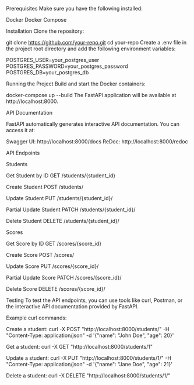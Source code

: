 Prerequisites
Make sure you have the following installed:

Docker
Docker Compose


Installation
Clone the repository:

git clone https://github.com/your-repo.git
cd your-repo
Create a .env file in the project root directory and add the following environment variables:


POSTGRES_USER=your_postgres_user
POSTGRES_PASSWORD=your_postgres_password
POSTGRES_DB=your_postgres_db

Running the Project
Build and start the Docker containers:

docker-compose up --build
The FastAPI application will be available at http://localhost:8000.

API Documentation

FastAPI automatically generates interactive API documentation. You can access it at:

Swagger UI: http://localhost:8000/docs
ReDoc: http://localhost:8000/redoc

API Endpoints

Students

Get Student by ID
GET /students/{student_id}

Create Student
POST /students/

Update Student
PUT /students/{student_id}/

Partial Update Student
PATCH /students/{student_id}/

Delete Student
DELETE /students/{student_id}/

Scores

Get Score by ID
GET /scores/{score_id}

Create Score
POST /scores/

Update Score
PUT /scores/{score_id}/

Partial Update Score
PATCH /scores/{score_id}/

Delete Score
DELETE /scores/{score_id}/

Testing
To test the API endpoints, you can use tools like curl, Postman, or the interactive API documentation provided by FastAPI.

Example curl commands:

Create a student:
curl -X POST "http://localhost:8000/students/" -H "Content-Type: application/json" -d '{"name": "John Doe", "age": 20}'

Get a student:
curl -X GET "http://localhost:8000/students/1"

Update a student:
curl -X PUT "http://localhost:8000/students/1/" -H "Content-Type: application/json" -d '{"name": "Jane Doe", "age": 21}'


Delete a student:
curl -X DELETE "http://localhost:8000/students/1/"


